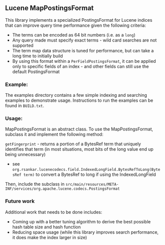 ## Lucene MapPostingsFormat

This library implements a specialized PostingsFormat for Lucene indices that can improve query time performance given the following criteria:
* The terms can be encoded as 64 bit numbers (i.e. as a `long`)
* Any query made must specify exact terms - wild card searches are not supported
* The term map data structure is tuned for performance, but can take a long time to initially build
* By using this format within a `PerFieldPostingsFormat`, it can be applied only to specific fields of an index - and other fields can still use the default PostingsFormat

### Example:

The examples directory contains a few simple indexing and searching examples to demonstrate usage. Instructions to run the examples can be found in `BUILD.txt`.

### Usage:

MapPostingsFormat is an abstract class. To use the MapPostingsFormat, subclass it and implement the following method:

`getFingerprint` - returns a portion of a BytesRef term that uniquely identifies that term (in most situations, most bits of the long value end up being unnecessary)

* see `org.rsankar.lucenecodecs.field.IndexedLongField.BytesRefToLong(BytesRef term)` to convert a BytesRef to long if using the IndexedLongField

Then, include the subclass in `src/main/resources/META-INF/services/org.apache.lucene.codecs.PostingsFormat`

### Future work

Additional work that needs to be done includes:
- Coming up with a better tuning algorithm to derive the best possible hash table size and hash function
- Reducing space usage (while this library improves search performance, it does make the index larger in size)
